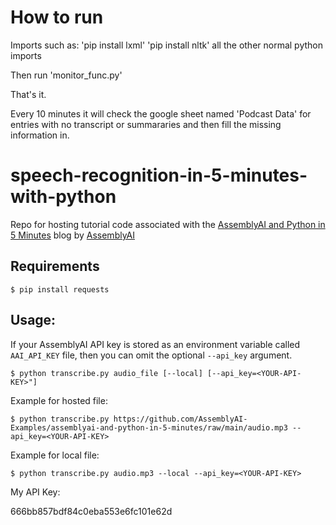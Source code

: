 # How to run
Imports such as:
    'pip install lxml'
    'pip install nltk'
    all the other normal python imports

Then run 'monitor_func.py'

That's it.

Every 10 minutes it will check the google sheet named 'Podcast Data' for entries with no transcript or summararies and then fill the missing information in.

# speech-recognition-in-5-minutes-with-python

Repo for hosting tutorial code associated with the [AssemblyAI and Python in 5 Minutes](https://www.assemblyai.com/blog/assemblyai-and-python-in-5-minutes/) blog by [AssemblyAI](https://www.assemblyai.com/)


## Requirements

```console
$ pip install requests
```

## Usage:

If your AssemblyAI API key is stored as an environment variable called `AAI_API_KEY` file, then you can omit the optional `--api_key` argument.

```console
$ python transcribe.py audio_file [--local] [--api_key=<YOUR-API-KEY>"]
```

Example for hosted file:

```console
$ python transcribe.py https://github.com/AssemblyAI-Examples/assemblyai-and-python-in-5-minutes/raw/main/audio.mp3 --api_key=<YOUR-API-KEY>
```

Example for local file:

```console
$ python transcribe.py audio.mp3 --local --api_key=<YOUR-API-KEY>
```
My API Key:

666bb857bdf84c0eba553e6fc101e62d